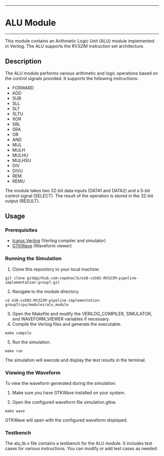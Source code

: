 ___
# ALU Module
___

This module contains an Arithmetic Logic Unit (ALU) module implemented in Verilog. The ALU supports the RV32IM instruction set architecture.

## Description

The ALU module performs various arithmetic and logic operations based on the control signals provided. It supports the following instructions:

- FORWARD
- ADD
- SUB
- SLL
- SLT
- SLTU
- XOR
- SRL
- SRA
- OR
- AND
- MUL
- MULH
- MULHU
- MULHSU
- DIV
- DIVU
- REM
- REMU

The module takes two 32-bit data inputs (DATA1 and DATA2) and a 5-bit control signal (SELECT). The result of the operation is stored in the 32-bit output (RESULT).

## Usage

### Prerequisites

- [Icarus Verilog](http://iverilog.icarus.com/) (Verilog compiler and simulator)
- [GTKWave](http://gtkwave.sourceforge.net/) (Waveform viewer)

### Running the Simulation

1. Clone this repository to your local machine.

```shell
git clone git@github.com:cepdnaclk/e18-co502-RV32IM-pipeline-implementation-group7.git
```

2. Navigate to the module directory.

```shell
cd e18-co502-RV32IM-pipeline-implementation-group7/cpu/modules/alu_module
```

3. Open the Makefile and modify the VERILOG_COMPILER, SIMULATOR, and WAVEFORM_VIEWER variables if necessary.
4. Compile the Verilog files and generate the executable.

```shell
make compile
```

5. Run the simulation.

```shell
make run
```

The simulation will execute and display the test results in the terminal.

### Viewing the Waveform
To view the waveform generated during the simulation:

1. Make sure you have GTKWave installed on your system.

2. Open the configured waveform file simulation.gtkw.

```shell
make wave
```

GTKWave will open with the configured waveform displayed.

### Testbench
The alu_tb.v file contains a testbench for the ALU module. It includes test cases for various instructions. You can modify or add test cases as needed.
